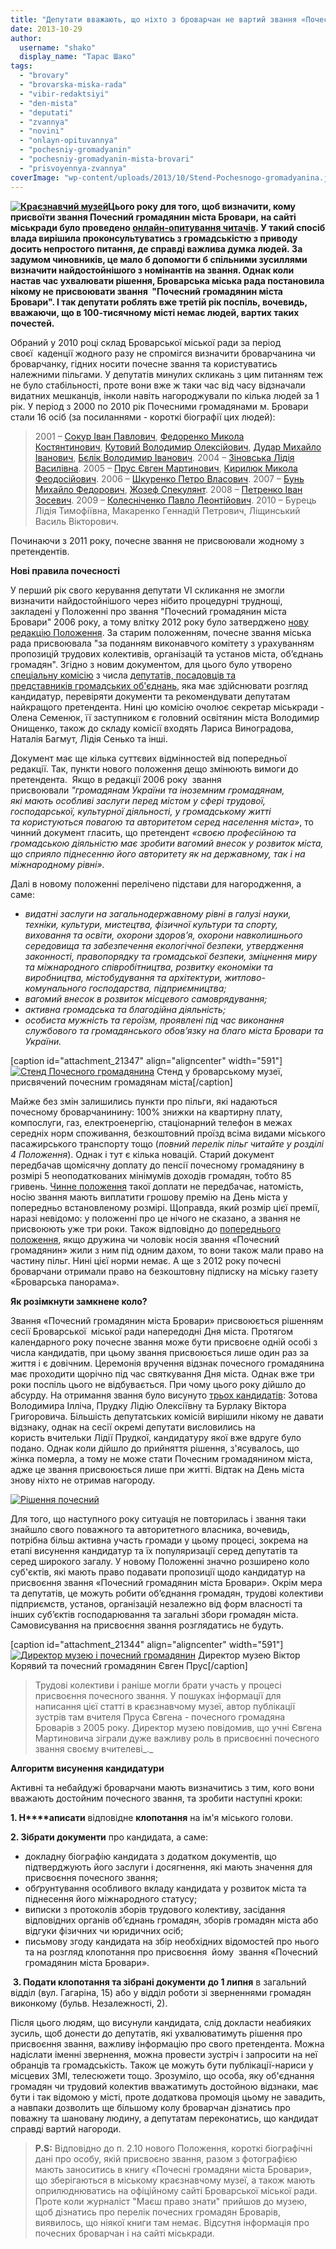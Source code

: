 ```yaml
---
title: "Депутати вважають, що ніхто з броварчан не вартий звання «Почесний громадянин»?"
date: 2013-10-29
author: 
  username: "shako"
  display_name: "Тарас Шако"
tags: 
  - "brovary"
  - "brovarska-miska-rada"
  - "vibir-redaktsiyi"
  - "den-mista"
  - "deputati"
  - "zvannya"
  - "novini"
  - "onlayn-opituvannya"
  - "pochesniy-gromadyanin"
  - "pochesniy-gromadyanin-mista-brovari"
  - "prisvoyennya-zvannya"
coverImage: "wp-content/uploads/2013/10/Stend-Pochesnogo-gromadyanina.jpg"
---
```


**[![Краєзнавчий музей](https://mpz.brovary.org/wp-content/uploads/2013/10/Krayeznavchiy-muzey.jpg)](https://mpz.brovary.org/wp-content/uploads/2013/10/Krayeznavchiy-muzey.jpg)Цього року для того, щоб визначити, кому присвоїти звання Почесний громадянин міста Бровари, на сайті міськради було проведено [онлайн-опитування читачів](https://mpz.brovary.org/startuvalo-onlayn-opituvannya-shhodo-kandidativ-na-zvannya-pochesniy-gromadyanin-mista-brovari/). У такий спосіб влада вирішила проконсультуватись з громадськістю з приводу досить непростого питання, де справді важлива думка людей. За задумом чиновників, це мало б допомогти б спільними зусиллями визначити найдостойнішого з номінантів на звання. Однак коли настав час ухвалювати рішення, Броварська міська рада постановила нікому не присвоювати звання  "Почесний громадянин міста Бровари". І так депутати роблять вже третій рік поспіль, вочевидь, вважаючи, що в 100-тисячному місті немає людей, вартих таких почестей.**

Обраний у 2010 році склад Броварської міської ради за період своєї  каденції жодного разу не спромігся визначити броварчанина чи броварчанку, гідних носити почесне звання та користуватись належними пільгами. У депутатів минулих скликань з цим питанням теж не було стабільності, проте вони вже ж таки час від часу відзначали видатних мешканців, інколи навіть нагороджували по кілька людей за 1 рік. У період з 2000 по 2010 рік Почесними громадянами м. Бровари стали 16 осіб (за посиланнями - короткі біографії цих людей):

> 2001 – [Сокур Іван Павлович](http://brovary.v-ukraine.info/sokur-ivan-pavlovych), [Федоренко Микола Костянтинович](http://brovary.v-ukraine.info/fedorenko-mykola-kostiantynovych), [Кутовий Володимир Олексійович](http://brovary.v-ukraine.info/kutovyi-volodymyr-oleksiiovych), [Дудар Михайло Іванович](http://brovary.v-ukraine.info/dudar-mykhailo-ivanovych), [Бєлік Володимир Іванович](http://brovary.v-ukraine.info/bielik-volodymyr-ivanovych). 2004 – [Зіновська Лідія Василівна](http://brovary.v-ukraine.info/zinovska-lidiia-vasylivna). 2005 – [Прус Євген Мартинович](http://brovary.v-ukraine.info/prus-yevhen-martynovych), [Кирилюк Микола Феодосійович](http://brovary.v-ukraine.info/kyryliuk-mykola-feodosiiovych). 2006 – [Шкуренко Петро Власович](http://brovary.v-ukraine.info/shkurenko-petro-vlasovych). 2007 – [Бунь Михайло Федорович](http://brovary.v-ukraine.info/bun-mykhailo-fedorovych), [Жозеф Спекулянт](http://brovary.v-ukraine.info/zhozef-spekuliant). 2008 – [Петренко Іван Зосевич](http://brovary.v-ukraine.info/petrenko-ivan-zosevych). 2009 – [Колесніченко Павло Леонтійович](http://brovary.v-ukraine.info/kolesnichenko-pavlo-leontiiovych). 2010 – Бурець Лідія Тимофіївна, Макаренко Геннадій Петрович, Ліщинський Василь Вікторович.

Починаючи з 2011 року, почесне звання не присвоювали жодному з претендентів.

**Нові правила почесності**

У перший рік свого керування депутати VI скликання не змогли визначити найдостойнішого через нібито процедурні труднощі, закладені у Положенні про звання "Почесний громадянин міста Бровари" 2006 року, а тому влітку 2012 року було затверджено [нову редакцію Положення](http://docs.pravo-znaty.org.ua/p3041/07.06.2012/666-21-06). За старим положенням, почесне звання міська рада присвоювала "за поданням виконавчого комітету з урахуванням пропозицій трудових колективів, організацій та установ міста, об’єднань громадян". Згідно з новим документом, для цього було утворено [спеціальну комісію](http://docs.pravo-znaty.org.ua/f?u=%2Fsites%2Fdefault%2Ffiles%2Fdoc%2F2012%2Fs21%2F2-666-21-06.doc) з числа [депутатів, посадовців та представників громадських об'єднань](http://docs.pravo-znaty.org.ua/f?u=%2Fsites%2Fdefault%2Ffiles%2Fdoc%2F2012%2Fs21%2F3-666-21-06.doc), яка має здійснювати розгляд кандидатур, перевіряти документи та рекомендувати депутатам найкращого претендента. Нині цю комісію очолює секретар міськради - Олена Семенюк, її заступником є головний освітянин міста Володимир Онищенко, також до складу комісії входять Лариса Виноградова, Наталія Багмут, Лідія Сенько та інші.

Документ має ще кілька суттєвих відмінностей від попередньої редакції. Так, пункти нового положення дещо змінюють вимоги до претендента.  Якщо в редакції 2006 року  звання присвоювали _"громадянам України та іноземним громадянам, які мають особливі заслуги перед містом у сфері трудової, господарської, культурної діяльності, у громадському житті та користуються повагою та авторитетом серед населення міста»_, то чинний документ гласить, що претендент _«своєю професійною та громадською діяльністю має зробити вагомий внесок у розвиток міста, що сприяло піднесенню його авторитету як на державному, так і на міжнародному рівні»._ 

Далі в новому положенні перелічено підстави для нагородження, а саме:

- _видатні заслуги на загальнодержавному рівні в галузі науки, техніки, культури, мистецтва, фізичної культури та спорту, виховання та освіти, охорони здоров’я, охорони навколишнього середовища та забезпечення екологічної безпеки, утвердження законності, правопорядку та громадської безпеки, зміцнення миру та міжнародного співробітництва, розвитку економіки та виробництва, містобудування та архітектури, житлово-комунального господарства, підприємництва;_
- _вагомий внесок в розвиток місцевого самоврядування;_
- _активна громадська та благодійна діяльність;_
- _особиста мужність та героїзм, проявлені під час виконання службового та громадянського обов’язку на благо міста Бровари та України._

\[caption id="attachment\_21347" align="aligncenter" width="591"\][![Стенд Почесного громадянина](https://mpz.brovary.org/wp-content/uploads/2013/10/Stend-Pochesnogo-gromadyanina.jpg)](https://mpz.brovary.org/wp-content/uploads/2013/10/Stend-Pochesnogo-gromadyanina.jpg) Стенд у броварському музеї, присвячений почесним громадянам міста\[/caption\]

Майже без змін залишились пункти про пільги, які надаються почесному броварчанинину: 100% знижки на квартирну плату, компослуги, газ, електроенергію, стаціонарний телефон в межах середніх норм споживання, безкоштовний проїзд всіма видами міського пасажирського транспорту тощо (_повний перелік пільг читайте у розділі 4 Положення_). Однак і тут є кілька новацій. Старий документ передбачав щомісячну доплату до пенсії почесному громадянину в розмірі 5 неоподаткованих мінімумів доходів громадян, тобто 85 гривень. [Чинне положення](http://docs.pravo-znaty.org.ua/p3041/07.06.2012/666-21-06) такої доплати не передбачає, натомість, носію звання мають виплатити грошову премію на День міста у попередньо встановленому розмірі. Щоправда, який розмір цієї премії, наразі невідомо: у положенні про це нічого не сказано, а звання не присвоюють уже три роки. Також відповідно до [попереднього положення](https://docs.google.com/document/preview?hgd=1&id=1TBswBe6MOS_ts6XwiOR4yCe_lnUAB3teWtToAYa4dxk), якщо дружина чи чоловік носія звання «Почесний громадянин» жили з ним під одним дахом, то вони також мали право на частину пільг. Нині цієї норми немає. А ще з 2012 року почесні броварчани отримали право на безкоштовну підписку на міську газету «Броварська панорама».

**Як розімкнути замкнене коло?**

Звання «Почесний громадянин міста Бровари» присвоюється рішенням сесії Броварської  міської ради напередодні Дня міста. Протягом календарного року почесне звання може бути присвоєне одній особі з числа кандидатів, при цьому звання присвоюється лише один раз за життя і є довічним. Церемонія вручення відзнак почесного громадянина має проходити щорічно під час святкування Дня міста. Однак вже три роки поспіль цього не відбувається. При чому цього року дійшло до абсурду. На отримання звання було висунуто [трьох кандидатів](http://www.brovary.kiev.ua/klopotannya-pro-rozglyad-kandidatur-na-prisvo%D1%94nnya-pochesnogo-zvannya-pochesnii-gromadyanin-m%D1%96sta-br): Зотова Володимира Ілліча, Прудку Лідію Олексіївну та Бурлаку Віктора Григоровича. Більшість депутатських комісій вирішили нікому не давати відзнаку, однак на сесії окремі депутати висловились на користь вчительки Лідії Прудкої, кандидатуру якої вже вдруге було подано. Однак коли дійшло до прийняття рішення, з'ясувалось, що жінка померла, а тому не може стати Почесним громадянином міста, адже це звання присвоюється лише при житті. Відтак на День міста знову ніхто не отримав нагороду.

[![Рішення почесний](https://mpz.brovary.org/wp-content/uploads/2013/10/Rishennya-pochesniy.jpg)](https://mpz.brovary.org/wp-content/uploads/2013/10/Rishennya-pochesniy.jpg)

Для того, що наступного року ситуація не повторилась і звання таки знайшло свого поважного та авторитетного власника, вочевидь, потрібна більш активна участь громади у цьому процесі, зокрема на етапі висунення кандидатур та їх популяризації серед депутатів та серед широкого загалу. У новому Положенні значно розширено коло суб'єктів, які мають право подавати пропозиції щодо кандидатур на присвоєння звання «Почесний громадянин міста Бровари». Окрім мера та депутатів, це можуть робити об’єднання громадян, трудові колективи підприємств, установ, організацій незалежно від форм власності та інших суб’єктів господарювання та загальні збори громадян міста. Самовисування на присвоєння звання розглядатись не будуть.

\[caption id="attachment\_21344" align="aligncenter" width="591"\][![Директор музею і почесний громадянин](https://mpz.brovary.org/wp-content/uploads/2013/10/Direktor-muzeyu-i-pochesniy-gromadyanin.jpg)](https://mpz.brovary.org/wp-content/uploads/2013/10/Direktor-muzeyu-i-pochesniy-gromadyanin.jpg) Директор музею Віктор Корявий та почесний громадянин Євген Прус\[/caption\]

> Трудові колективи і раніше могли брати участь у процесі присвоєння почесного звання. У пошуках інформації для написання цієї статті в краєзнавчому музеї, автор публікації зустрів там вчителя Пруса Євгена - почесного громадяна Броварів з 2005 року. Директор музею повідомив, що учні Євгена Мартиновича зіграли дуже важливу роль в присвоєнні почесного звання своєму вчителеві_._

**Алгоритм висунення кандидатури**

Активні та небайдужі броварчани мають визначитись з тим, кого вони вважають достойним почесного звання, та зробити наступні кроки:

**1\. Н****аписати** відповідне **клопотання** на ім'я міського голови.

**2\. Зібрати документи** про кандидата, а саме:

- докладну біографію кандидата з додатком документів, що підтверджують його заслуги і досягнення, які мають значення для присвоєння почесного звання;
- обґрунтування особливого вкладу кандидата у розвиток міста та піднесення його міжнародного статусу;
- виписки з протоколів зборів трудового колективу, засідання відповідних органів об’єднань громадян, зборів громадян міста або відгуки фізичних чи юридичних осіб;
- письмову згоду кандидата на збір необхідних відомостей про нього та на розгляд клопотання про присвоєння  йому  звання «Почесний громадянин міста Бровари».

 **3. Подати клопотання та зібрані документи** **до 1 липня** в загальний відділ (вул. Гагаріна, 15) або у відділ роботи зі зверненнями громадян виконкому (бульв. Незалежності, 2).

Після цього людям, що висунули кандидата, слід докласти неабияких зусиль, щоб донести до депутатів, які ухвалюватимуть рішення про присвоєння звання, важливу інформацію про свого претендента. Можна надіслати іменні звернення, можна провести зустріч і запросити на неї обранців та громадськість. Також це можуть бути публікації-нариси у місцевих ЗМІ, телесюжети тощо. Зрозуміло, що особа, яку об'єднання громадян чи трудовий колектив вважатимуть достойною відзнаки, має бути і так відомою у місті, проте додаткова промоція цьому не завадить, а навпаки дозволить ще більшому колу броварчан дізнатись про поважну та шановану людину, а депутатам переконатись, що кандидат справді вартий нагороди.

> **P.S:** Відповідно до п. 2.10 нового Положення, короткі біографічні дані про особу, якій присвоєно звання, разом з фотографією мають заноситись в книгу «Почесні громадяни міста Бровари»,  що зберігаються в міському краєзнавчому музеї, а також мають оприлюднюватись на офіційному сайті Броварської міської ради. Проте коли журналіст "Маєш право знати" прийшов до музею, щоб дізнатись про перелік почесних громадян Броварів, виявилось, що ніякої книги там немає. Відсутня інформація про почесних броварчан і на сайті міськради.

